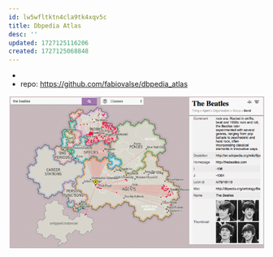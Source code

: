 ```yaml
---
id: lw5wfltktn4cla9tk4xqv5c
title: Dbpedia Atlas
desc: ''
updated: 1727125116206
created: 1727125068848
---
```


- 
- repo: https://github.com/fabiovalse/dbpedia_atlas


![](/assets/images/2024-09-23-13-58-18.png)